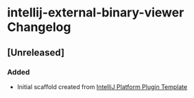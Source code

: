 <!-- Keep a Changelog guide -> https://keepachangelog.com -->

# intellij-external-binary-viewer Changelog

## [Unreleased]
### Added
- Initial scaffold created from [IntelliJ Platform Plugin Template](https://github.com/JetBrains/intellij-platform-plugin-template)
